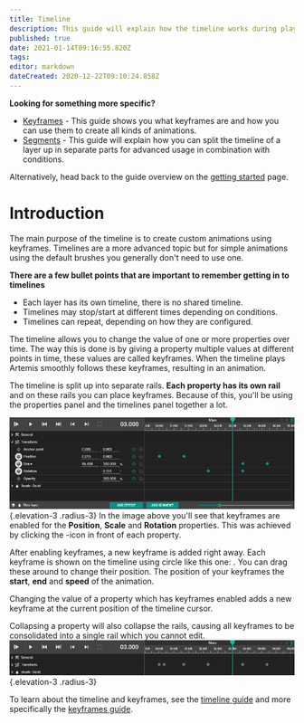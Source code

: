 ```yaml
---
title: Timeline
description: This guide will explain how the timeline works during playback and while using the profile editor.
published: true
date: 2021-01-14T09:16:55.820Z
tags: 
editor: markdown
dateCreated: 2020-12-22T09:10:24.858Z
---
```


**Looking for something more specific?**
- [Keyframes](/guides/user/profiles/timeline/keyframes) - This guide shows you what keyframes are and how you can use them to create all kinds of animations.
- [Segments](/guides/user/profiles/timeline/segments) - This guide will explain how you can split the timeline of a layer up in separate parts for advanced usage in combination with conditions.

Alternatively, head back to the guide overview on the [getting started](/guides/user) page.

# Introduction
The main purpose of the timeline is to create custom animations using <i class="v-icon mdi mdi-timer"></i> keyframes. 
Timelines are a more advanced topic but for simple animations using the default brushes you generally don't need to use one.

**There are a few bullet points that are important to remember getting in to timelines**
- Each layer has its own timeline, there is no shared timeline.
- Timelines may stop/start at different times depending on conditions.
- Timelines can repeat, depending on how they are configured.

The timeline allows you to change the value of one or more properties over time. The way this is done is by giving a property multiple values at different points in time, these values are called keyframes. When the timeline plays Artemis smoothly follows these keyframes, resulting in an animation.

The timeline is split up into separate rails. **Each property has its own rail** and on these rails you can place keyframes. Because of this, you'll be using the properties panel and the timelines panel together a lot.

![timeline.png](/guides/user/profiles/timeline.png){.elevation-3 .radius-3}
In the image above you'll see that keyframes are enabled for the **Position**, **Scale** and **Rotation** properties. This was achieved by clicking the <i class="v-icon mdi mdi-timer"></i>-icon in front of each property.

After enabling keyframes, a new keyframe is added right away. Each keyframe is shown on the timeline using circle like this one: <i class="v-icon mdi mdi-checkbox-blank-circle" style="color: #009688"></i>. 
You can drag these around to change their position. The position of your keyframes the **start**, **end** and **speed** of the animation.

Changing the value of a property which has keyframes enabled adds a new keyframe at the current position of the timeline cursor. 

Collapsing a property will also collapse the rails, causing all keyframes to be consolidated into a single rail which you cannot edit.
![timeline-collapsed.png](/guides/user/profiles/timeline-collapsed.png){.elevation-3 .radius-3}

To learn about the timeline and keyframes, see the [timeline guide](/guides/user/profiles/timeline) and more specifically the [keyframes guide](/guides/user/profiles/timeline/keyframes).
